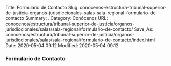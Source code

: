 Title: Formulario de Contacto
Slug: conocenos-estructura-tribunal-superior-de-justicia-organos-jurisdiccionales-salas-sala-regional-formulario-de-contacto
Summary: .
Category: Conócenos
URL: conocenos/estructura/tribunal-superior-de-justicia/organos-jurisdiccionales/salas/sala-regional/formulario-de-contacto/
Save_As: conocenos/estructura/tribunal-superior-de-justicia/organos-jurisdiccionales/salas/sala-regional/formulario-de-contacto/index.html
Date: 2020-05-04 09:12
Modified: 2020-05-04 09:12



### Formulario de Contacto



